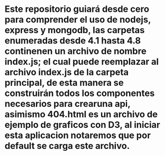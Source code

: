 # Este repositorio guiará desde cero para comprender el uso de nodejs, express y mongodb, las carpetas enumeradas desde 4.1 hasta 4.8 continenen un archivo de nombre index.js; el cual puede reemplazar al archivo index.js de la carpeta principal, de esta manera se construirán todos los componentes necesarios para crearuna api, asimismo 404.html es un archivo de ejemplo de graficos con D3, al iniciar esta aplicacion notaremos que por default se carga este archivo.
